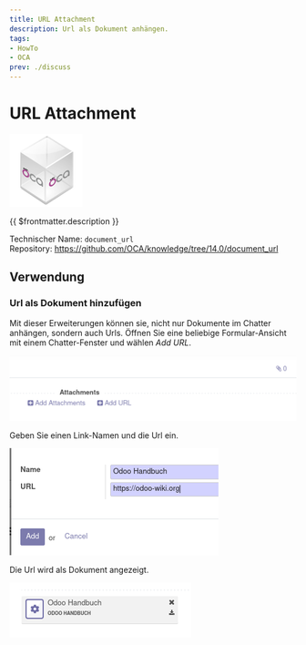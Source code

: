 ```yaml
---
title: URL Attachment
description: Url als Dokument anhängen.
tags:
- HowTo
- OCA
prev: ./discuss
---
```

# URL Attachment
![icon_oca_app](assets/icon_oca_app.png)

{{ $frontmatter.description }}

Technischer Name: `document_url`\
Repository: <https://github.com/OCA/knowledge/tree/14.0/document_url>

## Verwendung

### Url als Dokument hinzufügen

Mit dieser Erweiterungen können sie, nicht nur Dokumente im Chatter anhängen, sondern auch Urls. Öffnen Sie eine beliebige Formular-Ansicht mit einem Chatter-Fenster und wählen *Add URL*.

![](assets/URL%20Attachment%20Add.png)

Geben Sie einen Link-Namen und die Url ein. 

![](assets/URL%20Attachment%20Example.png)

Die Url wird als Dokument angezeigt.

![](assets/Url%20Attachment%20Display.png)